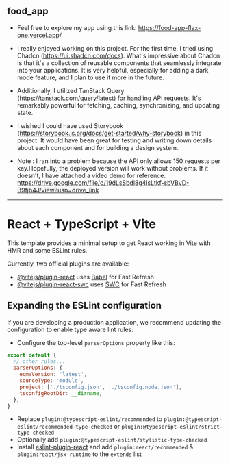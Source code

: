 ## food_app
- Feel free to explore my app using this link: https://food-app-flax-one.vercel.app/

- I really enjoyed working on this project. For the first time, I tried using Chadcn (https://ui.shadcn.com/docs). What's impressive about Chadcn is that it's  a collection of reusable components that seamlessly integrate into your applications. It is very helpful, especially for adding a dark mode feature, and I plan to use it more in the future.

- Additionally, I utilized TanStack Query (https://tanstack.com/query/latest) for handling API requests. It's remarkably powerful for fetching, caching, synchronizing, and updating state.

- I wished I could have used Storybook (https://storybook.js.org/docs/get-started/why-storybook) in this project. It would have been great for testing and writing down details about each component and for building a design system.

- Note : I ran into a problem because the API only allows 150 requests per key.Hopefully, the deployed version will work without problems. If it doesn't, I have attached a video demo for reference.
https://drive.google.com/file/d/19dLsSbdl8g4lsLtkf-sbVBvD-B9fjb4J/view?usp=drive_link

-----------------------------------------------------------------

# React + TypeScript + Vite

This template provides a minimal setup to get React working in Vite with HMR and some ESLint rules.

Currently, two official plugins are available:

- [@vitejs/plugin-react](https://github.com/vitejs/vite-plugin-react/blob/main/packages/plugin-react/README.md) uses [Babel](https://babeljs.io/) for Fast Refresh
- [@vitejs/plugin-react-swc](https://github.com/vitejs/vite-plugin-react-swc) uses [SWC](https://swc.rs/) for Fast Refresh

## Expanding the ESLint configuration

If you are developing a production application, we recommend updating the configuration to enable type aware lint rules:

- Configure the top-level `parserOptions` property like this:

```js
export default {
  // other rules...
  parserOptions: {
    ecmaVersion: 'latest',
    sourceType: 'module',
    project: ['./tsconfig.json', './tsconfig.node.json'],
    tsconfigRootDir: __dirname,
  },
}
```

- Replace `plugin:@typescript-eslint/recommended` to `plugin:@typescript-eslint/recommended-type-checked` or `plugin:@typescript-eslint/strict-type-checked`
- Optionally add `plugin:@typescript-eslint/stylistic-type-checked`
- Install [eslint-plugin-react](https://github.com/jsx-eslint/eslint-plugin-react) and add `plugin:react/recommended` & `plugin:react/jsx-runtime` to the `extends` list
